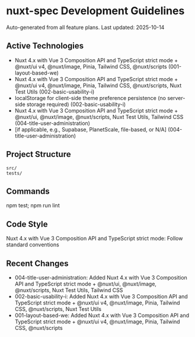 ﻿# nuxt-spec Development Guidelines

Auto-generated from all feature plans. Last updated: 2025-10-14

## Active Technologies
- Nuxt 4.x with Vue 3 Composition API and TypeScript strict mode + @nuxt/ui v4, @nuxt/image, Pinia, Tailwind CSS, @nuxt/scripts (001-layout-based-we)
- Nuxt 4.x with Vue 3 Composition API and TypeScript strict mode + @nuxt/ui v4, @nuxt/image, Pinia, Tailwind CSS, @nuxt/scripts, Nuxt Test Utils (002-basic-usability-i)
- localStorage for client-side theme preference persistence (no server-side storage required) (002-basic-usability-i)
- Nuxt 4.x with Vue 3 Composition API and TypeScript strict mode + @nuxt/ui, @nuxt/image, @nuxt/scripts, Nuxt Test Utils, Tailwind CSS (004-title-user-administration)
- [if applicable, e.g., Supabase, PlanetScale, file-based, or N/A] (004-title-user-administration)

## Project Structure
```
src/
tests/
```

## Commands
npm test; npm run lint

## Code Style
Nuxt 4.x with Vue 3 Composition API and TypeScript strict mode: Follow standard conventions

## Recent Changes
- 004-title-user-administration: Added Nuxt 4.x with Vue 3 Composition API and TypeScript strict mode + @nuxt/ui, @nuxt/image, @nuxt/scripts, Nuxt Test Utils, Tailwind CSS
- 002-basic-usability-i: Added Nuxt 4.x with Vue 3 Composition API and TypeScript strict mode + @nuxt/ui v4, @nuxt/image, Pinia, Tailwind CSS, @nuxt/scripts, Nuxt Test Utils
- 001-layout-based-we: Added Nuxt 4.x with Vue 3 Composition API and TypeScript strict mode + @nuxt/ui v4, @nuxt/image, Pinia, Tailwind CSS, @nuxt/scripts

<!-- MANUAL ADDITIONS START -->
<!-- MANUAL ADDITIONS END -->
